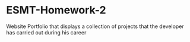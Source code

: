 # ESMT-Homework-2
Website Portfolio that displays a collection of projects that the developer has carried out during his career
